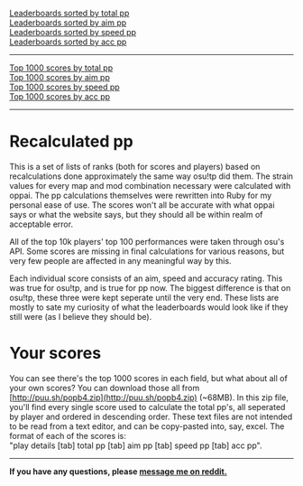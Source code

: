 [Leaderboards sorted by total pp](https://github.com/Antaruv/pp-recalc/blob/master/pp.markdown)  
[Leaderboards sorted by aim pp](https://github.com/Antaruv/pp-recalc/blob/master/aim.markdown)  
[Leaderboards sorted by speed pp](https://github.com/Antaruv/pp-recalc/blob/master/speed.markdown)  
[Leaderboards sorted by acc pp](https://github.com/Antaruv/pp-recalc/blob/master/acc.markdown)  

---

[Top 1000 scores by total pp](https://github.com/Antaruv/pp-recalc/blob/master/scorestotal.markdown)  
[Top 1000 scores by aim pp](https://github.com/Antaruv/pp-recalc/blob/master/scoresaim.markdown)  
[Top 1000 scores by speed pp](https://github.com/Antaruv/pp-recalc/blob/master/scoresspeed.markdown)  
[Top 1000 scores by acc pp](https://github.com/Antaruv/pp-recalc/blob/master/scoresacc.markdown)  

---

# Recalculated pp

This is a set of lists of ranks (both for scores and players) based on recalculations done approximately the same way osu!tp did them. The strain values for every map and mod combination necessary were calculated with oppai. The pp calculations themselves were rewritten into Ruby for my personal ease of use. The scores won't all be accurate with what oppai says or what the website says, but they should all be within realm of acceptable error.

All of the top 10k players' top 100 performances were taken through osu's API. Some scores are missing in final calculations for various reasons, but very few people are affected in any meaningful way by this.

Each individual score consists of an aim, speed and accuracy rating. This was true for osu!tp, and is true for pp now. The biggest difference is that on osu!tp, these three were kept seperate until the very end. These lists are mostly to sate my curiosity of what the leaderboards would look like if they still were (as I believe they should be).

# Your scores

You can see there's the top 1000 scores in each field, but what about all of your own scores? You can download those all from [http://puu.sh/popb4.zip](http://puu.sh/popb4.zip) (~68MB). In this zip file, you'll find every single score used to calculate the total pp's, all seperated by player and ordered in descending order. These text files are not intended to be read from a text editor, and can be copy-pasted into, say, excel. The format of each of the scores is:  
"play details [tab] total pp [tab] aim pp [tab] speed pp [tab] acc pp".

---

**If you have any questions, please [message me on reddit.](https://www.reddit.com/message/compose/?to=Purper)**
